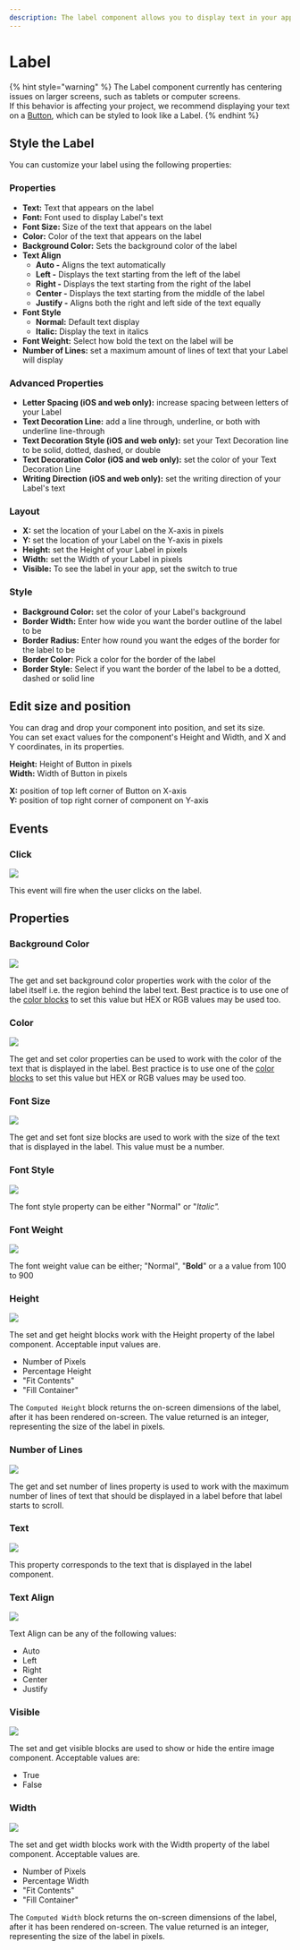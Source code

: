 ```yaml
---
description: The label component allows you to display text in your app.
---
```


# Label

{% hint style="warning" %}
The Label component currently has centering issues on larger screens, such as tablets or computer screens. \
If this behavior is affecting your project, we recommend displaying your text on a [Button](button.md), which can be styled to look like a Label.
{% endhint %}

## Style the Label

You can customize your label using the following properties:&#x20;

### Properties

* **Text:** Text that appears on the label
* **Font:** Font used to display Label's text
* **Font Size:** Size of the text that appears on the label
* **Color:** Color of the text that appears on the label
* **Background Color:** Sets the background color of the label
* **Text Align**
  * **Auto -** Aligns the text automatically
  * **Left -** Displays the text starting from the left of the label
  * **Right -** Displays the text starting from the right of the label
  * **Center -** Displays the text starting from the middle of the label
  * **Justify -** Aligns both the right and left side of the text equally
* **Font Style**
  * **Normal:** Default text display
  * **Italic:** Display the text in italics
* **Font Weight:** Select how bold the text on the label will be
* **Number of Lines:** set a maximum amount of lines of text that your Label will display

### Advanced Properties

* **Letter Spacing (iOS and web only):** increase spacing between letters of your Label
* **Text Decoration Line:** add a line through, underline, or both with underline line-through
* **Text Decoration Style (iOS and web only):** set your Text Decoration line to be solid, dotted, dashed, or double
* **Text Decoration Color (iOS and web only):** set the color of your Text Decoration Line
* **Writing Direction (iOS and web only):** set the writing direction of your Label's text

### **Layout**

* **X:** set the location of your Label on the X-axis in pixels
* **Y:** set the location of your Label on the Y-axis in pixels
* **Height:** set the Height of your Label in pixels
* **Width:** set the Width of your Label in pixels
* **Visible:** To see the label in your app, set the switch to true

### Style

* **Background Color:** set the color of your Label's background
* **Border Width:** Enter how wide you want the border outline of the label to be
* **Border** **Radius:** Enter how round you want the edges of the border for the label to be
* **Border Color:** Pick a color for the border of the label
* **Border Style:** Select if you want the border of the label to be a dotted, dashed or solid line

## Edit size and position

You can drag and drop your component into position, and set its size. \
You can set exact values for the component's Height and Width, and X and Y coordinates, in its properties.

**Height:** Height of Button in pixels\
**Width:** Width of Button in pixels

**X:** position of top left corner of Button on X-axis\
**Y:** position of top right corner of component on Y-axis

## Events

### Click

![](.gitbook/assets/la\_click.png)

This event will fire when the user clicks on the label.

## Properties

### Background Color&#x20;

![](<.gitbook/assets/bg\_color (2).png>)

The get and set background color properties work with the color of the label itself i.e. the region behind the label text. Best practice is to use one of the [color blocks](color.md) to set this value but HEX or RGB values may be used too.

### Color&#x20;

![](.gitbook/assets/color.png)

The get and set color properties can be used to work with the color of the text that is displayed in the label. Best practice is to use one of the [color blocks](color.md) to set this value but HEX or RGB values may be used too.&#x20;

### Font Size&#x20;

![](<.gitbook/assets/font\_size (1).png>)

The get and set font size blocks are used to work with the size of the text that is displayed in the label. This value must be a number.

### Font Style&#x20;

![](.gitbook/assets/font\_style.png)

The font style property can be either "Normal" or "_Italic"._

### Font Weight&#x20;

![](.gitbook/assets/font\_weight.png)

The font weight value can be either; "Normal", "**Bold**" or a a value from 100 to 900

### Height&#x20;

![](<.gitbook/assets/height (2).png>)

The set and get height blocks work with the Height property of the label component. Acceptable input values are.&#x20;

* Number of Pixels
* Percentage Height
* "Fit Contents"
* "Fill Container"

The `Computed Height` block returns the on-screen dimensions of the label, after it has been rendered on-screen. The value returned is an integer, representing the size of the label in pixels.

### Number of Lines&#x20;

![](.gitbook/assets/num\_lines.png)

The get and set number of lines property is used to work with the maximum number of lines of text that should be displayed in a label before that label starts to scroll.

### Text&#x20;

![](<.gitbook/assets/text (2).png>)

This property corresponds to the text that is displayed in the label component.

### Text Align

![](.gitbook/assets/text\_align.png)

Text Align can be any of the following values:

* Auto
* Left
* Right
* Center
* Justify

### Visible

![](<.gitbook/assets/visible (1).png>)

The set and get visible blocks are used to show or hide the entire image component. Acceptable values are:

* True
* False

### Width&#x20;

![](<.gitbook/assets/width (1).png>)

The set and get width blocks work with the Width property of the label component. Acceptable values are.‌

* Number of Pixels
* Percentage Width
* "Fit Contents"
* "Fill Container"

The `Computed Width` block returns the on-screen dimensions of the label, after it has been rendered on-screen. The value returned is an integer, representing the size of the label in pixels.

